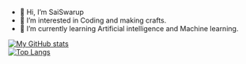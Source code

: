 - 👋 Hi, I’m SaiSwarup
- 👀 I’m interested in Coding and making crafts.
- 🌱 I’m currently learning Artificial intelligence and Machine learning.


[![My GitHub stats](https://github-readme-stats.vercel.app/api?username=SaiSwarup27&show_icons=true&theme=dark&count_private=true)](https://github.com/anuraghazra/github-readme-stats)</br>
[![Top Langs](https://github-readme-stats.vercel.app/api/top-langs/?username=SaiSwarup27&layout=compact&theme=dark&langs_count=8)](https://github.com/anuraghazra/github-readme-stats)</br>
<!---![](https://komarev.com/ghpvc/?username=SaiSwarup27&color=green)--->
<!---
SaiSwarup27/My self is a ✨ special ✨ repository because its `README.md` (this file) appears on your GitHub profile.
You can click the Preview link to take a look at your changes.
--->
